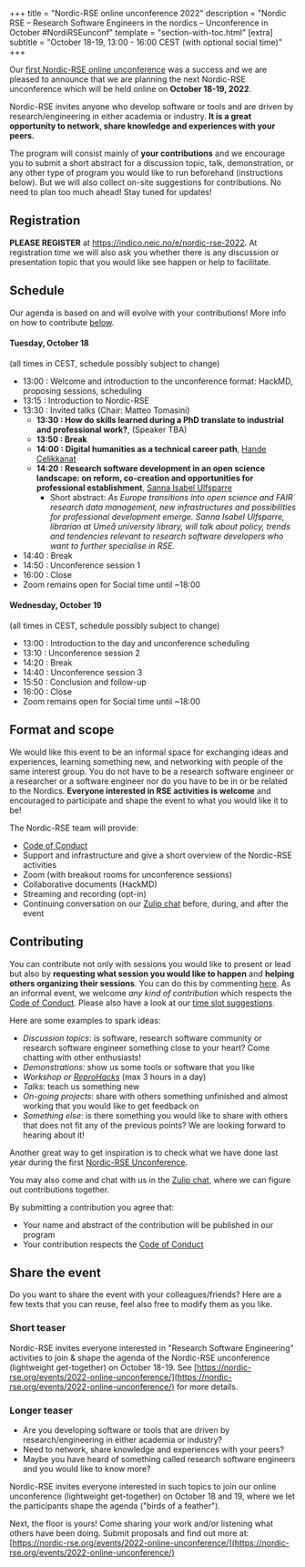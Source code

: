 +++
title = "Nordic-RSE online unconference 2022"
description = "Nordic RSE – Research Software Engineers in the nordics – Unconference in October #NordiRSEunconf"
template = "section-with-toc.html"
[extra]
subtitle = "October 18-19, 13:00 - 16:00 CEST (with optional social time)"
+++

Our [first Nordic-RSE online unconference](/events/2021-online-unconference)
was a success and we are pleased to announce that we are planning the next
Nordic-RSE unconference which will be held online on **October 18-19, 2022**.

Nordic-RSE invites anyone who develop software or tools and are driven by
research/engineering in either academia or industry.
**It is a great opportunity to network, share knowledge and experiences with
your peers.**

The program will consist mainly of **your contributions** and we encourage you
to submit a short abstract for a discussion topic, talk, demonstration, or any
other type of program you would like to run beforehand (instructions below).
But we will also collect on-site suggestions for contributions. No need to plan
too much ahead! Stay tuned for updates!


## Registration

**PLEASE REGISTER** at <https://indico.neic.no/e/nordic-rse-2022>. At registration
time we will also ask you whether there is any discussion or presentation topic
that you would like see happen or help to facilitate.


## Schedule

Our agenda is based on and will evolve with your contributions! More info on how to contribute [below](#contributing).


#### Tuesday, October 18

(all times in CEST, schedule possibly subject to change)

- 13:00 : Welcome and introduction to the unconference format: HackMD, proposing sessions, scheduling
- 13:15 : Introduction to Nordic-RSE
- 13:30 : Invited talks (Chair: Matteo Tomasini)
  - **13:30 : How do skills learned during a PhD translate to industrial and professional work?**, (Speaker TBA)
  - **13:50 : Break**
  - **14:00 : Digital humanities as a technical career path**, [Hande Celikkanat](https://researchportal.helsinki.fi/en/persons/hande-celikkanat)
  - **14:20 : Research software development in an open science landscape: on reform, co-creation and opportunities for professional establishment**, [Sanna Isabel Ulfsparre](https://www.umu.se/en/staff/sanna-isabel-ulfsparre/)
    - Short abstract: _As Europe transitions into open science and FAIR research data management, new infrastructures and possibilities for professional development emerge. Sanna Isabel Ulfsparre, librarian at Umeå university library, will talk about policy, trends and tendencies relevant to research software developers who want to further specialise in RSE._
- 14:40 : Break
- 14:50 : Unconference session 1
- 16:00 : Close
- Zoom remains open for Social time until ~18:00


#### Wednesday, October 19

(all times in CEST, schedule possibly subject to change)

- 13:00 : Introduction to the day and unconference scheduling
- 13:10 : Unconference session 2
- 14:20 : Break
- 14:40 : Unconference session 3
- 15:50 : Conclusion and follow-up
- 16:00 : Close
- Zoom remains open for Social time until ~18:00


## Format and scope

We would like this event to be an informal space for exchanging ideas and
experiences, learning something new, and networking with people of the same
interest group. You do not have to be a research software engineer or a
researcher or a software engineer nor do you have to be in or be related to the
Nordics. **Everyone interested in RSE activities is welcome** and encouraged to
participate and shape the event to what you would like it to be!

The Nordic-RSE team will provide:
- [Code of Conduct](https://nordic-rse.org/about/code-of-conduct/)
- Support and infrastructure and give a short overview of the Nordic-RSE activities
- Zoom (with breakout rooms for unconference sessions)
- Collaborative documents (HackMD)
- Streaming and recording (opt-in)
- Continuing conversation on our [Zulip chat](https://coderefinery.zulipchat.com/#narrow/stream/213720-nordic-rse)
  before, during, and after the event


## Contributing

You can contribute not only with sessions you would like to present or lead but
also by **requesting what session you would like to happen** and **helping
others organizing their sessions**.  You can do this by commenting
[here](https://github.com/nordic-rse/conference-contributions/issues).
As an informal event, we welcome *any kind of contribution* which respects the
[Code of
Conduct](https://nordic-rse.org/about/code-of-conduct/code-of-conduct).
Please also have a look at our [time slot suggestions](https://github.com/nordic-rse/conference-contributions/blob/main/.github/ISSUE_TEMPLATE/unconference-contribution.md).

Here are some examples to spark ideas:
- *Discussion topics*: is software, research software community or research software engineer something close to your heart? Come chatting with other enthusiasts!
- *Demonstrations:* show us some tools or software that you like
- *Workshop or [ReproHacks](https://reprohack.github.io/reprohack-hq/)* (max 3 hours in a day)
- *Talks*: teach us something new
- *On-going projects*: share with others something unfinished and almost working that you would like to get feedback on
- *Something else*: is there something you would like to share with others that
  does not fit any of the previous points? We are looking forward to hearing
  about it!

Another great way to get inspiration is to check what we have done last year
during the first [Nordic-RSE
Unconference](https://nordic-rse.org/events/2021-online-unconference/).

You may also come and chat with us in the [Zulip
chat](https://coderefinery.zulipchat.com/#narrow/stream/213720-nordic-rse),
where we can figure out contributions together.

By submitting a contribution you agree that:
- Your name and abstract of the contribution will be published in our program
- Your contribution respects the [Code of Conduct](https://nordic-rse.org/about/code-of-conduct)


## Share the event

Do you want to share the event with your colleagues/friends? Here are a few
texts that you can reuse, feel also free to modify them as you like.


### Short teaser

Nordic-RSE invites everyone interested in "Research Software Engineering"
activities to join & shape the agenda of the Nordic-RSE unconference
(lightweight get-together) on October 18-19. See
[https://nordic-rse.org/events/2022-online-unconference/](https://nordic-rse.org/events/2022-online-unconference/)
for more details.


### Longer teaser

* Are you developing software or tools that are driven by research/engineering in either academia or industry?
* Need to network, share knowledge and experiences with your peers?
* Maybe you have heard of something called research software engineers and you would like to know more?

Nordic-RSE invites everyone interested in such topics to join our online
unconference (lightweight get-together) on October 18 and 19, where we let the
participants shape the agenda ("birds of a feather").

Next, the floor is yours! Come sharing your work and/or listening what others
have been doing. Submit proposals and find out more at:
[https://nordic-rse.org/events/2022-online-unconference/](https://nordic-rse.org/events/2022-online-unconference/)
